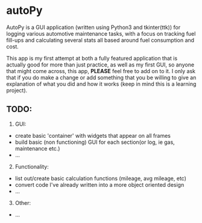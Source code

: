 # autoPy

AutoPy is a GUI application (written using Python3 and tkinter(ttk)) for logging
various automotive maintenance tasks, with a focus on tracking fuel fill-ups and
calculating several stats all based around fuel consumption and cost.

This app is my first attempt at both a fully featured application that is
actually good for more than just practice, as well as my first GUI, so anyone
that might come across, this app, **__PLEASE__** feel free to add on to it. I
only ask that if you do make a change or add something that you be willing to
give an explanation of what you did and how it works (keep in mind this is a
  learning project).



## TODO:
1. GUI:
  * create basic 'container' with widgets that appear on all frames
  * build basic (non functioning) GUI for each section(or log, ie gas, maintenance etc.)
  * ...
2. Functionality:
  * list out/create basic calculation functions (mileage, avg mileage, etc)
  * convert code I've already written into a more object oriented design
  * ...
3. Other:
  * ...
